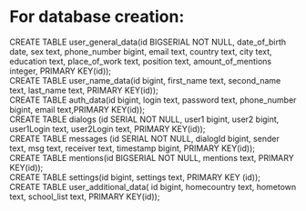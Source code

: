 <div>
<H1> For database creation: </H1>
CREATE TABLE user_general_data(id BIGSERIAL NOT NULL, date_of_birth date, sex text, phone_number bigint, email text, country text, city text, education text, place_of_work text, position text, amount_of_mentions integer, PRIMARY KEY(id));<br>
CREATE TABLE user_name_data(id bigint, first_name text, second_name text, last_name text, PRIMARY KEY(id));<br>
CREATE TABLE auth_data(id bigint, login text, password text, phone_number bigint, email text,PRIMARY KEY(id));<br>
CREATE TABLE dialogs (id SERIAL NOT NULL, user1 bigint, user2 bigint, user1Login text, user2Login text, PRIMARY KEY(id));<br>
CREATE TABLE messages (id SERIAL NOT NULL, dialogId bigint, sender text, msg text, receiver text, timestamp bigint, PRIMARY KEY(id));<br>
CREATE TABLE mentions(id BIGSERIAL NOT NULL, mentions text, PRIMARY KEY(id));<br>
CREATE TABLE settings(id bigint, settings text, PRIMARY KEY (id));<br>
CREATE TABLE user_additional_data( id bigint, homecountry text, hometown text, school_list text, PRIMARY KEY(id));<br>
</div>
